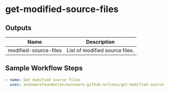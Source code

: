 # get-modified-source-files

## Outputs

| Name                  | Description                    |
| --------------------- | ------------------------------ |
| modified-source-files | List of modified source files. |

## Sample Workflow Steps

```yaml
- name: Get modified source files
  uses: autowarefoundation/autoware-github-actions/get-modified-source-files@tier4/proposal
```
